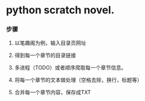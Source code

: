 # python scratch novel.

### 步骤

1. 以笔趣阁为例，输入目录页网址

2. 得到每一个章节的目录链接

3. 多进程（TODO）或者顺序爬取每一个章节信息。

4. 将每一个章节的文本做处理（空格去除，换行，标题等）

5. 合并每一个章节内容，保存成TXT






